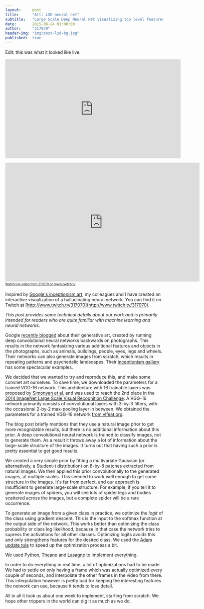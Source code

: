 ```yaml
---
layout:     post
title:      "Art: LSD neural net"
subtitle:   "Large Scale Deep Neural Net visualizing top level features"
date:       2015-06-24 01:00:00
author:     "317070"
header-img: "img/post-lsd-bg.jpg"
published:  true
---
```


Edit: this was what it looked like live.
<iframe width="560" height="315" src="https://www.youtube.com/embed/CgrTc_lM58w" frameborder="0" allowfullscreen></iframe>

<p></p>

<iframe src="http://www.twitch.tv/317070/embed" frameborder="0" scrolling="no" height="378" width="620"></iframe><a href="http://www.twitch.tv/317070?tt_medium=live_embed&tt_content=text_link" style="padding:2px 0px 4px; display:block; width:345px; font-weight:normal; font-size:10px;text-decoration:underline;">Watch live video from 317070 on www.twitch.tv</a>

Inspired by [Google's inceptionism art](http://googleresearch.blogspot.be/2015/06/inceptionism-going-deeper-into-neural.html), my colleagues and I have created an interactive visualization of a hallucinating neural network. You can find it on Twitch at [http://www.twitch.tv/317070](http://www.twitch.tv/317070).

*This post provides some technical details about our work and is primarily intended for readers who are quite familiar with machine learning and neural networks.*

Google [recently blogged](http://googleresearch.blogspot.be/2015/06/inceptionism-going-deeper-into-neural.html) about their generative art, created by running deep convolutional neural networks backwards on photographs. This results in the network fantasizing various additional features and objects in the photographs, such as animals, buildings, people, eyes, legs and wheels. Their networks can also generate images from scratch, which results in repeating patterns and psychedelic landscapes. Their [inceptionism gallery](https://photos.google.com/share/AF1QipPX0SCl7OzWilt9LnuQliattX4OUCj_8EP65_cTVnBmS1jnYgsGQAieQUc1VQWdgQ?key=aVBxWjhwSzg2RjJWLWRuVFBBZEN1d205bUdEMnhB) has some spectacular examples.

We decided that we wanted to try and reproduce this, and make some convnet art ourselves. To save time, we downloaded the parameters for a trained VGG-16 network. This architecture with 16 trainable layers was proposed by [Simonyan et al.](http://arxiv.org/abs/1409.1556) and was used to reach the 2nd place in the [2014 ImageNet Large Scale Visual Recognition Challenge](http://www.image-net.org/challenges/LSVRC/2014/). A VGG-16 network primarily consists of convolutional layers with 3-by-3 filters, with the occasional 2-by-2 max-pooling layer in between. We obtained the parameters for a trained VGG-16 network [from vlfeat.org](http://www.vlfeat.org/matconvnet/pretrained/).

The blog post briefly mentions that they use a natural image prior to get more recognizable results, but there is no additional information about this prior. A deep convolutional neural network is trained to classify images, not to generate them. As a result it throws away a lot of information about the large-scale structure of the images. It turns out that having such a prior is pretty essential to get good results.

We created a very simple prior by fitting a multivariate Gaussian (or alternatively, a Student-t distribution) on 8-by-8 patches extracted from natural images. We then applied this prior convolutionally to the generated images, at multiple scales. This seemed to work well enough to get some structure in the images. It's far from perfect, and our approach is insufficient to generate large-scale structure. For example, if you tell it to generate images of spiders, you will see lots of spider legs and bodies scattered across the images, but a complete spider will be a rare occurrence.

To generate an image from a given class in practice, we optimize the *logit* of the class using gradient descent. This is the input to the softmax function at the output side of the network. This works better than optimizing the class probability or class log likelihood, because in that case the network tries to supress the activations for all other classes. Optimizing logits avoids this and only strengthens features for the desired class. We used the [Adam update rule](http://arxiv.org/abs/1412.6980) to speed up the optimization process a bit.

We used Python, [Theano](http://deeplearning.net/software/theano/) and [Lasagne](https://github.com/Lasagne/Lasagne) to implement everything.

In order to do everything in real time, a lot of optimizations had to be made. We had to settle on only having a frame which was actually optimized every couple of seconds, and interpolate the other frames in the video from there. This interpolation however is pretty bad for keeping the interesting features the network can use, because it tends to lose detail.

All in all it took us about one week to implement, starting from scratch. We hope other trippers in the world can dig it as much as we do.

